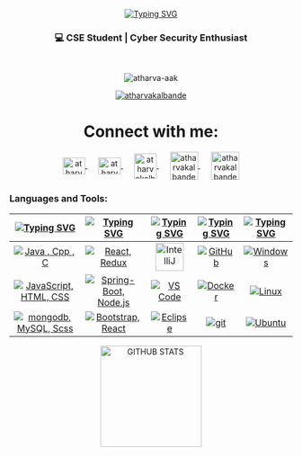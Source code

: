 <p align="center">
<a href="https://git.io/typing-svg"><img src="https://readme-typing-svg.demolab.com?font=Fira+Code&size=25&duration=4000&pause=1000&color=F7F7F7&center=true&vCenter=true&width=435&lines=Hi+I'm+Atharva+Kalbande" alt="Typing SVG" /></a>
</a></p><h3 align="center">💻 CSE Student | Cyber Security Enthusiast</h3>
<br>
<!-- <h2 align="center">                              
  <img src="https://readme-typing-svg.demolab.com?font=Fira+Code&weight=600&pause=1000&center=true&vCenter=true&lines=Backend+Developer;Competitive+Programmer;Passionate+About+Coding" alt="Typing SVG" />
</h2> -->
<!-- <p align="center"> 
  <img src="https://user-images.githubusercontent.com/69011963/137184767-79a13ec7-1bb3-4341-a6da-3a149c9c159a.gif" width="400" height="300" alt="Your Image">
</p> -->

<p align="center">
  <img src="https://komarev.com/ghpvc/?username=atharva-aak&label=Profile%20views&color=brightgreen&style=flat" alt="atharva-aak" />
</p>

 
<p align="center"> <a href="https://github.com/ryo-ma/github-profile-trophy"><img src="https://github-profile-trophy.vercel.app/?username=atharva-aak" alt="atharvakalbande" /></a> </p>

<!-- 
<h4 align="center">- 🔭 I’m currently working on Major Projects </h4>
  
<h4 align="center">- 🌱 I’m currently working on AI projects and expanding my skills in AI </h4>

<h4 align="center">- 📫 How to reach me: atharvakalbande5@gmail.com </h4> -->

<h1 align="center">Connect with me: </h1>
<p align="center">
  <a href="https://www.linkedin.com/in/atharva-kalbande38/" target="blank">
    <img align="center" src="https://raw.githubusercontent.com/rahuldkjain/github-profile-readme-generator/master/src/images/icons/Social/linked-in-alt.svg" alt="atharvakalbande" height="30" width="40" />
  </a>&nbsp;&nbsp;&nbsp;&nbsp;
  <a href="https://www.instagram.com/_atharva.kalbande_/?hl=en" target="blank">
    <img align="center" src="https://raw.githubusercontent.com/rahuldkjain/github-profile-readme-generator/master/src/images/icons/Social/instagram.svg" alt="atharvakalbande" height="30" width="40" />
  </a>&nbsp;&nbsp;&nbsp;&nbsp;
    <a href="https://codolio.com/profile/atharva_kalbande" target="blank">
    <img align="center" src="https://media.licdn.com/dms/image/v2/D560BAQEOgoIfP8g_xw/company-logo_200_200/company-logo_200_200/0/1719847023488?e=2147483647&v=beta&t=dWu9x83FT-6r6dfseLKaLBF4mHSQBZITThD8OM99ciI" alt="atharvakalbande" height="45" width="40" />
  </a>
  &nbsp;&nbsp;&nbsp;&nbsp;
<!--   <a href="https://www.naukri.com/code360/profile/prathamlashkari" target="blank">
    <img align="center" src="https://avatars.githubusercontent.com/u/88321750?v=4" alt="pratham lashkari" height="50" width="50" />
  </a>&nbsp;&nbsp;&nbsp;&nbsp; -->
  <a href="https://leetcode.com/u/atharva_kalbande/" target="blank">
    <img align="center" src="https://raw.githubusercontent.com/rahuldkjain/github-profile-readme-generator/master/src/images/icons/Social/leet-code.svg" alt="atharvakalbande" height="50" width="50" />
  </a>&nbsp;&nbsp;&nbsp;&nbsp;

  <a href="https://www.codechef.com/users/atharvaak" target="blank">
    <img align="center" src="https://images.crunchbase.com/image/upload/c_pad,h_256,w_256,f_auto,q_auto:eco,dpr_1/zruiknbedz8yqafxbazb" alt="atharvakalbande" height="50" width="50" />
  </a>
</p>
<h3 align="left">Languages and Tools:</h3>

| [![Typing SVG](https://readme-typing-svg.herokuapp.com?font=Fira+Code&size=25&pause=1000&color=00FF2B&center=true&vCenter=true&repeat=false&random=false&width=300&lines=Languages)](https://git.io/typing-svg) | [![Typing SVG](https://readme-typing-svg.herokuapp.com?font=Fira+Code&size=25&pause=1000&color=00FF2B&center=true&vCenter=true&repeat=false&random=false&width=200&lines=Frameworks&&lib)](https://git.io/typing-svg) | [![Typing SVG](https://readme-typing-svg.herokuapp.com?font=Fira+Code&size=25&pause=1000&color=00FF2B&center=true&vCenter=true&repeat=false&random=false&width=200&lines=IDEs)](https://git.io/typing-svg) | [![Typing SVG](https://readme-typing-svg.herokuapp.com?font=Fira+Code&size=25&pause=1000&color=00FF2B&center=true&vCenter=true&repeat=false&random=false&width=200&lines=Tools)](https://git.io/typing-svg) | [![Typing SVG](https://readme-typing-svg.herokuapp.com?font=Fira+Code&size=25&pause=1000&color=00FF2B&center=true&vCenter=true&repeat=false&random=false&width=300&lines=Operating+Systems)](https://git.io/typing-svg) | 
| ----- | ---- | ---- | ---- | ---- |
| <div align="center"><a href="https://skillicons.dev"><img src="https://skillicons.dev/icons?i=java,cpp,c" title="Java , Cpp , C"/></a></div> | <div align="center"><a href="https://skillicons.dev"><img src="https://skillicons.dev/icons?i=react,redux" title="React, Redux"/></a></div>| <div align="center"><a href="https://skillicons.dev"><img src="https://static-00.iconduck.com/assets.00/intellij-idea-icon-2048x2048-hsyna1mi.png" height="50" title="IntelliJ"/></a></div> | <div align="center"><a href="https://skillicons.dev"><img src="https://skillicons.dev/icons?i=github" title="GitHub"/></a></div> | <div align="center"><a href="https://skillicons.dev"><img src="https://skillicons.dev/icons?i=windows" title="Windows"/></a></div> |
| <div align="center"><a href="https://skillicons.dev"><img src="https://skillicons.dev/icons?i=js,html,css" title="JavaScript, HTML, CSS"/></a></div> | <div align="center"><a href="https://skillicons.dev"><img src="https://skillicons.dev/icons?i=spring,express" title="Spring-Boot, Node.js"/></a></div> | <div align="center"><a href="https://skillicons.dev"><img src="https://skillicons.dev/icons?i=vscode" title="VS Code"/></a></div> | <div align="center"><a href="https://skillicons.dev"><img src="https://skillicons.dev/icons?i=docker" title="Docker"/></a></div> | <div align="center"><a href="https://skillicons.dev"><img src="https://skillicons.dev/icons?i=linux" title="Linux"/></a></div> |
| <div align="center"><a href="https://skillicons.dev"><img src="https://skillicons.dev/icons?i=mongodb,mysql,ts" title="mongodb, MySQL, Scss"/></a></div> | <div align="center"><a href="https://skillicons.dev"><img src="https://skillicons.dev/icons?i=bootstrap,tailwind" title="Bootstrap, React"/></a></div> | <div align="center"><a href="https://skillicons.dev"><img src="https://skillicons.dev/icons?i=eclipse" title="Eclipse"/></a></div> | <div align="center"><a href="https://skillicons.dev"><img src="https://skillicons.dev/icons?i=git" title="git"/></a></div> | <div align="center"><a href="https://skillicons.dev"><img src="https://skillicons.dev/icons?i=ubuntu" title="Ubuntu"/></a></div> | 
 
<!-- Language Cards --
<p align="center">
  <img src="http://github-profile-summary-cards.vercel.app/api/cards/most-commit-language?username=atharva-aak&theme=2077&v=2" height="180em" />
  <img src="http://github-profile-summary-cards.vercel.app/api/cards/repos-per-language?username=atharva-aak&theme=2077&v=2" height="180em" />
</p>

<!-- Contribution Overview Cards --
<p align="center">
  <img src="http://github-profile-summary-cards.vercel.app/api/cards/stats?username=atharva-aak&theme=2077&v=2" height="180em" />
  <img src="http://github-profile-summary-cards.vercel.app/api/cards/productive-time?username=atharva-aak&theme=2077&v=2" height="180em" />
  <img src="http://github-profile-summary-cards.vercel.app/api/cards/profile-details?username=atharva-aak&theme=2077&v=2" height="180em" />
</p> 

<!-- GitHub Streak Stats -->

<p align="center">
  <img height="180em" src="https://github-readme-streak-stats.herokuapp.com/?user=atharva-aak&theme=dark&hide_border=true&background=0D1117&stroke=0000&count_private=true&include_all_commits=true&timestamp=202504301139" alt="GITHUB STATS" />
</p>
